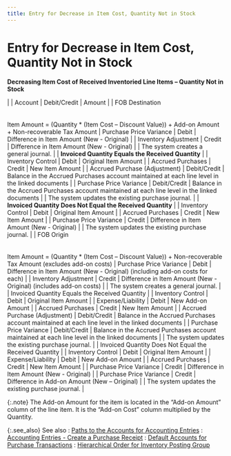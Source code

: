 ```yaml
---
title: Entry for Decrease in Item Cost, Quantity Not in Stock
---
```


# Entry for Decrease in Item Cost, Quantity Not in Stock


**Decreasing Item Cost of Received Inventoried  Line Items – Quantity Not in Stock**


|  | Account | Debit/Credit | Amount |
| FOB Destination<br/><br/><br/>Item Amount = (Quantity \* (Item Cost – Discount Value)) + Add-on Amount  + Non-recoverable Tax Amount | Purchase Price Variance | Debit | Difference in Item Amount (New - Original) |
| Inventory Adjustment | Credit | Difference in Item Amount (New - Original) |
| The system creates a general journal. |
| **Invoiced Quantity Equals the Received Quantity** |
| Inventory Control | Debit | Original Item Amount |
| Accrued Purchases | Credit | New Item Amount |
| Accrued Purchase (Adjustment) | Debit/Credit | Balance in the Accrued Purchases account maintained at each line level  in the linked documents |
| Purchase Price Variance | Debit/Credit | Balance in the Accrued Purchases account maintained at each line level  in the linked documents |
| The system updates the existing purchase journal. |
| **Invoiced Quantity Does Not Equal the Received  Quantity** |
| Inventory Control | Debit | Original Item Amount |
| Accrued Purchases | Credit | New Item Amount |
| Purchase Price Variance | Credit | Difference in Item Amount (New - Original) |
| The system updates the existing purchase journal. |
| FOB Origin<br/><br/><br/>Item Amount = (Quantity \* (Item Cost – Discount Value)) + Non-recoverable  Tax Amount (excludes add-on costs) | Purchase Price Variance | Debit | Difference in Item Amount (New - Original) (including  add-on costs for each) |
| Inventory Adjustment | Credit | Difference in Item Amount (New - Original) (includes  add-on costs) |
| The system creates a general journal. |
| Invoiced Quantity Equals the Received Quantity |
| Inventory Control | Debit | Original Item Amount |
| Expense/Liability | Debit | New Add-on Amount |
| Accrued Purchases | Credit | New Item Amount |
| Accrued Purchase (Adjustment) | Debit/Credit | Balance in the Accrued Purchases account maintained  at each line level in the linked documents |
| Purchase Price Variance | Debit/Credit | Balance in the Accrued Purchases account maintained  at each line level in the linked documents |
| The system updates the existing purchase journal. |
| Invoiced Quantity Does Not Equal the Received  Quantity |
| Inventory Control | Debit | Original Item Amount |
| Expense/Liability | Debit | New Add-on Amount |
| Accrued Purchases | Credit | New Item Amount |
| Purchase Price Variance | Credit | Difference in Item Amount (New - Original) |
| Purchase Price Variance | Credit | Difference in Add-on Amount (New – Original) |
| The system updates the existing purchase journal. |



{:.note}
The Add-on Amount for the item is located  in the “Add-on Amount” column of the line item. It is the “Add-on Cost”  column multiplied by the Quantity.


{:.see_also}
See also
: [Paths  to the Accounts for Accounting Entries]({{site.pp_baseurl}}/misc/paths_to_the_accounts_for_accounting_entries_pur.html)
: [Accounting  Entries - Create a Purchase Receipt]({{site.pp_baseurl}}/purc-proc/prs/create-pr/create-new-pr/accounting_entries_create_pr.html)
: [Default  Accounts for Purchase Transactions]({{site.pp_baseurl}}/misc/default_accounts_for_purchase_transactions.html)
: [Hierarchical  Order for Inventory Posting Group]({{site.bp_chm}}/misc/hierarchical_order_for_inventory_posting_group_doc_flow_control_misc_other2_tab.html)

